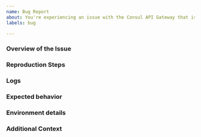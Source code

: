 ```yaml
---
name: Bug Report
about: You're experiencing an issue with the Consul API Gateway that is different than the documented behavior.
labels: bug

---
```


<!--- 

IMPORTANT: If you are having problems installing the Consul API Gateway, before filing an issue, make sure you have followed the documented installation procedure detailed at https://www.consul.io/docs/api-gateway/api-gateway-usage#installation.

When filing a bug, please include the following headings if possible. Any example text in this template can be deleted.

--->

### Overview of the Issue

<!--- Please describe the issue you are having and how you encountered the problem. --->

### Reproduction Steps

<!--- 

In order to effectively and quickly resolve the issue, please provide exact steps that allow us the reproduce the problem. If no steps are provided, then it will likely take longer to get the issue resolved. An example that you can follow is provided below. 

Steps to reproduce this issue, eg:

1. When creating a gateway with the following configuration:
```
apiVersion: gateway.networking.k8s.io/v1alpha2
kind: Gateway
...
```
1. View error

--->

### Logs

<!---

Provide log files from the gateway controller component by providing output from `kubectl logs` from the pod and container that is surfacing the issue. 

<details>
  <summary>Logs</summary>

```
output from 'kubectl logs':
```

</details>

--->

### Expected behavior

<!--- What was the expected result after following the reproduction steps? --->

### Environment details

<!---

If not already included, please provide the following:
- `consul-api-gateway` version:
- configuration used to deploy the gateway controller:

Additionally, please provide details regarding the Kubernetes Infrastructure, as shown below:
- Kubernetes version: v1.22.x
- Consul Server version: v1.11.x
- Consul-K8s version
- Cloud Provider (If self-hosted, the Kubernetes provider utilized): EKS, AKS, GKE, OpenShift (and version), Rancher (and version), TKGI (and version)
- Networking CNI plugin in use: Calico, Cilium, NSX-T 

Any other information you can provide about the environment/deployment.
--->


### Additional Context

<!---
Additional context on the problem. Docs, links to blogs, or other material that lead you to discover this issue or were helpful in troubleshooting the issue. 
--->

